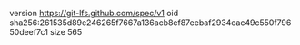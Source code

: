 version https://git-lfs.github.com/spec/v1
oid sha256:261535d89e246265f7667a136acb8ef87eebaf2934eac49c550f79650deef7c1
size 565
